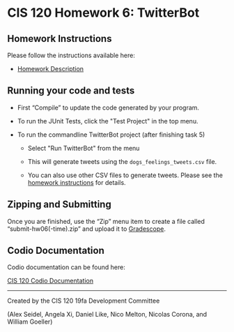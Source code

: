 # CIS 120 Homework 6: TwitterBot

## Homework Instructions

Please follow the instructions available here:

*   [Homework Description](http://www.cis.upenn.edu/~cis120/current/hw06)

## Running your code and tests

*   First “Compile” to update the code generated by your program.

*   To run the JUnit Tests, click the "Test Project" in the top menu.

*   To run the commandline TwitterBot project (after finishing task 5)
  
    * Select "Run TwitterBot" from the menu
	
    * This will generate tweets using the ```dogs_feelings_tweets.csv``` file.
  
    * You can also use other CSV files to generate tweets. Please see the [homework instructions](https://www.seas.upenn.edu/~cis120/current/hw06/#running-the-twitterbot) for details.
	
## Zipping and Submitting

Once you are finished, use the “Zip” menu item to create a file called “submit-hw06(-time).zip” and upload it to [Gradescope](https://www.gradescope.com/courses/132357).

## Codio Documentation

Codio documentation can be found here:

[CIS 120 Codio Documentation](https://www.seas.upenn.edu/~cis120/current/codio/)

*************

Created by the CIS 120 19fa Development Committee

(Alex Seidel, Angela Xi, Daniel Like, Nico Melton, Nicolas Corona, and William Goeller)
